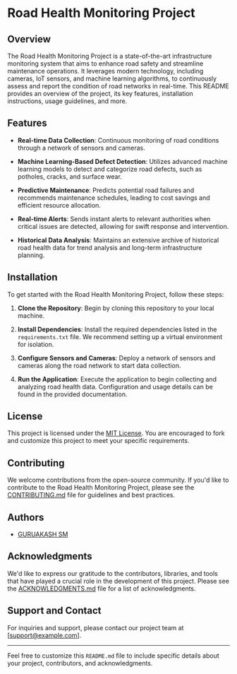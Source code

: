 # Road Health Monitoring Project

## Overview

The Road Health Monitoring Project is a state-of-the-art infrastructure monitoring system that aims to enhance road safety and streamline maintenance operations. It leverages modern technology, including cameras, IoT sensors, and machine learning algorithms, to continuously assess and report the condition of road networks in real-time. This README provides an overview of the project, its key features, installation instructions, usage guidelines, and more.

## Features

- **Real-time Data Collection**: Continuous monitoring of road conditions through a network of sensors and cameras.

- **Machine Learning-Based Defect Detection**: Utilizes advanced machine learning models to detect and categorize road defects, such as potholes, cracks, and surface wear.

- **Predictive Maintenance**: Predicts potential road failures and recommends maintenance schedules, leading to cost savings and efficient resource allocation.

- **Real-time Alerts**: Sends instant alerts to relevant authorities when critical issues are detected, allowing for swift response and intervention.

- **Historical Data Analysis**: Maintains an extensive archive of historical road health data for trend analysis and long-term infrastructure planning.

## Installation

To get started with the Road Health Monitoring Project, follow these steps:

1. **Clone the Repository**: Begin by cloning this repository to your local machine.

2. **Install Dependencies**: Install the required dependencies listed in the `requirements.txt` file. We recommend setting up a virtual environment for isolation.

3. **Configure Sensors and Cameras**: Deploy a network of sensors and cameras along the road network to start data collection.

4. **Run the Application**: Execute the application to begin collecting and analyzing road health data. Configuration and usage details can be found in the provided documentation.

## License

This project is licensed under the [MIT License](LICENSE). You are encouraged to fork and customize this project to meet your specific requirements.

## Contributing

We welcome contributions from the open-source community. If you'd like to contribute to the Road Health Monitoring Project, please see the [CONTRIBUTING.md](CONTRIBUTING.md) file for guidelines and best practices.

## Authors

- [GURUAKASH SM](https://github.com/GURUAKASHSM)

## Acknowledgments

We'd like to express our gratitude to the contributors, libraries, and tools that have played a crucial role in the development of this project. Please see the [ACKNOWLEDGMENTS.md](ACKNOWLEDGMENTS.md) file for a list of acknowledgments.

## Support and Contact

For inquiries and support, please contact our project team at [support@example.com].

---

Feel free to customize this `README.md` file to include specific details about your project, contributors, and acknowledgments.
